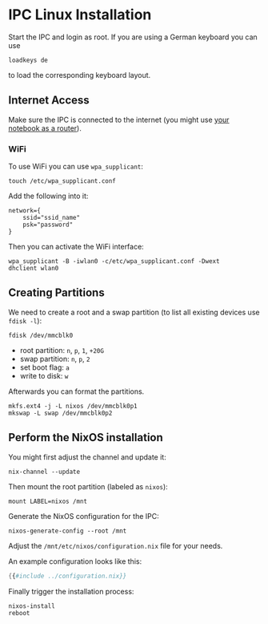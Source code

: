 # IPC Linux Installation

Start the IPC and login as root.
If you are using a German keyboard you can use

```
loadkeys de
```
to load the corresponding keyboard layout.

## Internet Access

Make sure the IPC is connected to the internet
(you might use [your notebook as a router](maintenance.html#your-notebook-as-a-router)).

### WiFi

To use WiFi you can use `wpa_supplicant`:

    touch /etc/wpa_supplicant.conf

Add the following into it:

    network={
        ssid="ssid_name"
        psk="password"
    }

Then you can activate the WiFi interface:

    wpa_supplicant -B -iwlan0 -c/etc/wpa_supplicant.conf -Dwext
    dhclient wlan0

## Creating Partitions

We need to create a root and a swap partition
(to list all existing devices use `fdisk -l`):

    fdisk /dev/mmcblk0

- root partition: `n`, `p`, `1`, `+20G`
- swap partition: `n`, `p`, `2`
- set boot flag: `a`
- write to disk: `w`

Afterwards you can format the partitions.

    mkfs.ext4 -j -L nixos /dev/mmcblk0p1
    mkswap -L swap /dev/mmcblk0p2

## Perform the NixOS installation

You might first adjust the channel and update it:

    nix-channel --update

Then mount the root partition (labeled as `nixos`):

    mount LABEL=nixos /mnt

Generate the NixOS configuration for the IPC:

    nixos-generate-config --root /mnt

Adjust the `/mnt/etc/nixos/configuration.nix` file for your needs.

An example configuration looks like this:

```nix
{{#include ../configuration.nix}}
```

Finally trigger the installation process:

    nixos-install
    reboot
